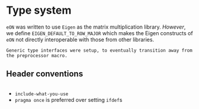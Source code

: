 # Type system

`eON` was written to use `Eigen` as the matrix multiplication library.
*However*, we define `EIGEN_DEFAULT_TO_ROW_MAJOR` which makes the Eigen
constructs of `eON` not directly interoperable with those from other libraries.

```{versionchanged} 2.x
Generic type interfaces were setup, to eventually transition away from the preprocessor macro.
```

## Header conventions

```{versionchanged} 2.x
```

- `include-what-you-use`
- `pragma once` is preferred over setting `ifdef`s
